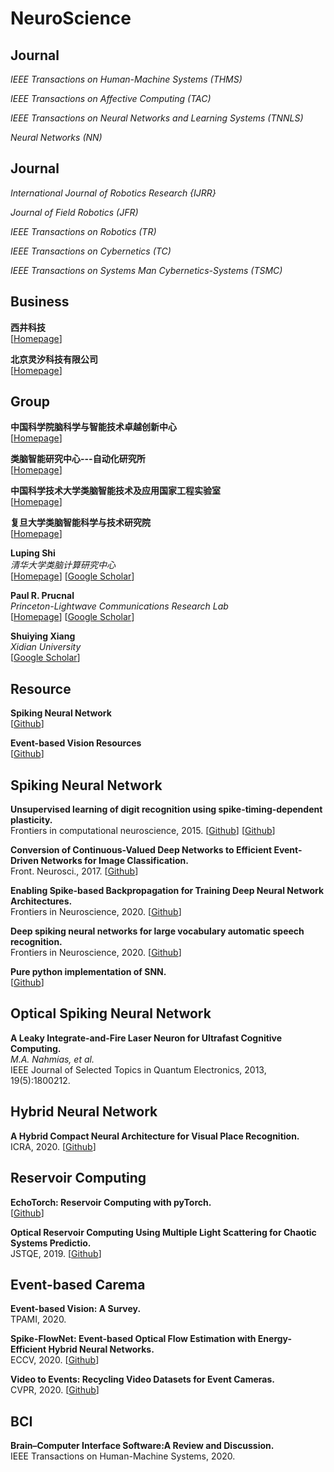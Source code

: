 # NeuroScience

## Journal

*IEEE Transactions on Human-Machine Systems (THMS)*<br>

*IEEE Transactions on Affective Computing (TAC)*<br>

*IEEE Transactions on Neural Networks and Learning Systems (TNNLS)*<br>

*Neural Networks (NN)*<br>

## Journal

*International Journal of Robotics Research {IJRR}*<br>

*Journal of Field Robotics (JFR)*<br>

*IEEE Transactions on Robotics (TR)*<br>

*IEEE Transactions on Cybernetics (TC)*<br>

*IEEE Transactions on Systems Man Cybernetics-Systems (TSMC)*<br>

## Business

**西井科技**<br>
[[Homepage](http://www.westwell-lab.com/en/home/)]

**北京灵汐科技有限公司**<br>
[[Homepage](http://www.lynxitech.com/index.php/pcproduct)]

## Group

**中国科学院脑科学与智能技术卓越创新中心**<br>
[[Homepage](http://www.cebsit.cas.cn/)]

**类脑智能研究中心---自动化研究所**<br>
[[Homepage](http://bii.ia.ac.cn/)]

**中国科学技术大学类脑智能技术及应用国家工程实验室**<br>
[[Homepage](http://leinao.ustc.edu.cn/)]

**复旦大学类脑智能科学与技术研究院**<br>
[[Homepage](https://istbi.fudan.edu.cn/)]

**Luping Shi**<br>
*清华大学类脑计算研究中心*<br>
[[Homepage](https://www.cbicr.tsinghua.edu.cn/)]
[[Google Scholar](https://scholar.google.co.jp/citations?hl=en&user=vlqhAN4AAAAJ)]

**Paul R. Prucnal**<br>
*Princeton-Lightwave Communications Research Lab*<br>
[[Homepage](http://faculty.ee.princeton.edu/prucnal/)]
[[Google Scholar](https://scholar.google.com/citations?user=dWJeSzcAAAAJ&hl=en&oi=ao)]

**Shuiying Xiang**<br>
*Xidian University*<br>
[[Google Scholar](https://scholar.google.com.hk/citations?user=enI1xPkAAAAJ&hl=zh-CN&oi=ao)]

## Resource

**Spiking Neural Network**<br>
[[Github](https://github.com/XDUSPONGE/SNN_benchmark)]

**Event-based Vision Resources**<br>
[[Github](https://github.com/uzh-rpg/event-based_vision_resources#software-algorithms)]

## Spiking Neural Network

**Unsupervised learning of digit recognition using spike-timing-dependent plasticity.**<br>
Frontiers in computational neuroscience, 2015.
[[Github](https://github.com/djsaunde/spiketorch)]
[[Github](https://github.com/djsaunde/lm-snn)]

**Conversion of Continuous-Valued Deep Networks to Efficient Event-Driven Networks for Image Classification.**<br>
Front. Neurosci., 2017.
[[Github](https://github.com/NeuromorphicProcessorProject/snn_toolbox)]

**Enabling Spike-based Backpropagation for Training Deep Neural Network Architectures.**<br>
Frontiers in Neuroscience, 2020.
[[Github](https://github.com/chan8972/Enabling_Spikebased_Backpropagation)]

**Deep spiking neural networks for large vocabulary automatic speech recognition.**<br>
Frontiers in Neuroscience, 2020.
[[Github](https://github.com/deepspike/snn-for-asr)]

**Pure python implementation of SNN.**<br>
[[Github](https://github.com/Shikhargupta/Spiking-Neural-Network)]

## Optical Spiking Neural Network

**A Leaky Integrate-and-Fire Laser Neuron for Ultrafast Cognitive Computing.**<br>
*M.A. Nahmias, et al.*<br>
IEEE Journal of Selected Topics in Quantum Electronics, 2013, 19(5):1800212.

## Hybrid Neural Network

**A Hybrid Compact Neural Architecture for Visual Place Recognition.**<br>
ICRA, 2020.
[[Github](https://github.com/mchancan/flynet)]

## Reservoir Computing

**EchoTorch: Reservoir Computing with pyTorch.**<br>
[[Github](https://github.com/nschaetti/EchoTorch)]

**Optical Reservoir Computing Using Multiple Light Scattering for Chaotic Systems Predictio.**<br>
JSTQE, 2019.
[[Github](https://github.com/Tp-Hekiclr/Optical-Reservoir-Computing-for-Chaotic-Time-Prediction)]

## Event-based Carema

**Event-based Vision: A Survey.**<br>
TPAMI, 2020.

**Spike-FlowNet: Event-based Optical Flow Estimation with Energy-Efficient Hybrid Neural Networks.**<br>
ECCV, 2020.
[[Github](https://github.com/chan8972/Spike-FlowNet)]

**Video to Events: Recycling Video Datasets for Event Cameras.**<br>
CVPR, 2020.
[[Github](https://github.com/uzh-rpg/rpg_vid2e)]

## BCI

**Brain–Computer Interface Software:A Review and Discussion.**<br>
IEEE Transactions on Human-Machine Systems, 2020.
